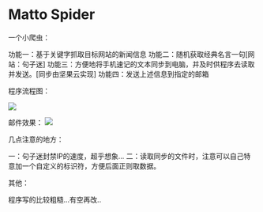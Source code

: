 # Matto Spider

一个小爬虫：

功能一：基于关键字抓取目标网站的新闻信息
功能二：随机获取经典名言一句[网站：句子迷]
功能三：方便地将手机速记的文本同步到电脑，并及时供程序去读取并发送。[同步由坚果云实现]
功能四：发送上述信息到指定的邮箱


程序流程图：

![](http://dataimage-1252464519.costj.myqcloud.com/Lover.svg)


邮件效果：
![](http://dataimage-1252464519.costj.myqcloud.com/Screenshot%20from%202017-09-24%2013-07-14.png)

几点注意的地方：

一：句子迷封禁IP的速度，超乎想象...
二：读取同步的文件时，注意可以自己特意加一个自定义的标识符，方便后面正则取数据。


其他：

程序写的比较粗糙...有空再改..
